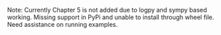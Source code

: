 Note: 
Currently Chapter 5 is not added due to logpy and sympy based working. Missing support in PyPi and unable to install through wheel file.
Need assistance on running examples.
